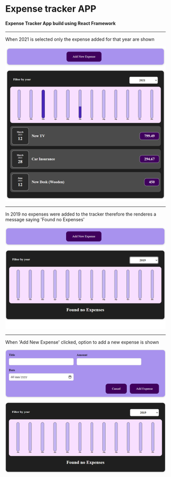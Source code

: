 # Expense tracker APP

#### Expense Tracker App build using React Framework

***
When 2021 is selected only the expense added for that year are shown

![Weather APP!](./img/1.png "App showing 2021 Expenses")


***
In 2019 no expenses were added to the tracker therefore the renderes a message saying 'Found no Expenses'

![Weather APP!](./img/2.png "App showing No Expenses")


***
When 'Add New Expense' clicked, option to add a new expense is shown

![Weather APP!](./img/3.png "Add New Expenses")
